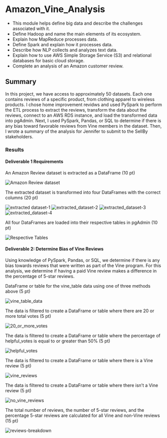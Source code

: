 # Amazon_Vine_Analysis
- This module helps define big data and describe the challenges associated with it.
- Define Hadoop and name the main elements of its ecosystem.
- Explain how MapReduce processes data.
- Define Spark and explain how it processes data.
- Describe how NLP collects and analyzes text data.
- Explain how to use AWS Simple Storage Service (S3) and relational databases for basic cloud storage.
- Complete an analysis of an Amazon customer review.

## Summary
In this project, we have access to approximately 50 datasets. Each one contains reviews of a specific product, from clothing apparel to wireless products. I chose home improvement revidws and used PySpark to perform the ETL process to extract the reviews, transform the data about the reviews, connect to an AWS RDS instance, and load the transformed data into pgAdmin. Next, I used PySpark, Pandas, or SQL to determine if there is any bias toward favorable reviews from Vine members in the dataset. Then, I wrote a summary of the analysis for Jennifer to submit to the SellBy stakeholders.

### Results

#### Deliverable 1 Requirements
An Amazon Review dataset is extracted as a DataFrame (10 pt)

![Amazon Review dataset](https://user-images.githubusercontent.com/96395120/162639541-eac9b529-33c1-4db8-ae49-5f94a7ea8340.png)

The extracted dataset is transformed into four DataFrames with the correct columns (20 pt)

![extracted dataset-1](https://user-images.githubusercontent.com/96395120/162639615-ec48f003-5dd0-44f4-a84c-6d2ef056b79a.png)
![extracted_dataset-2](https://user-images.githubusercontent.com/96395120/162639680-c89ddcec-42b7-4b76-9e63-c1eb94f2459d.png)
![extracted_dataset-3](https://user-images.githubusercontent.com/96395120/162639734-e1c490e4-5d7e-44ae-9756-cb0075efea4b.png)
![extracted_dataset-4](https://user-images.githubusercontent.com/96395120/162639823-ad03b9e8-bf21-46bc-89c2-768843a3d724.png)

All four DataFrames are loaded into their respective tables in pgAdmin (10 pt)

![Respective Tables](https://user-images.githubusercontent.com/96395120/162652359-feff6824-cce6-41a8-8eb4-6acedea79e42.png)

#### Deliverable 2: Determine Bias of Vine Reviews
Using knowledge of PySpark, Pandas, or SQL, we determine if there is any bias towards reviews that were written as part of the Vine program. For this analysis, we determine if having a paid Vine review makes a difference in the percentage of 5-star reviews.

DataFrame or table for the vine_table data using one of three methods above (5 pt)

![vine_table_data](https://user-images.githubusercontent.com/96395120/162660831-169d9eef-dcdd-47f6-8780-f759ed97e096.png)

The data is filtered to create a DataFrame or table where there are 20 or more total votes (5 pt)

![20_or_more_votes](https://user-images.githubusercontent.com/96395120/162660941-f6d55b1d-f647-4ef1-a5cc-f2fdee39b857.png)

The data is filtered to create a DataFrame or table where the percentage of helpful_votes is equal to or greater than 50% (5 pt)

![helpful_votes](https://user-images.githubusercontent.com/96395120/162661032-76fac637-7bf0-46d0-b6aa-9a786da5fe4e.png)

The data is filtered to create a DataFrame or table where there is a Vine review (5 pt)

![vine_reviews](https://user-images.githubusercontent.com/96395120/162661088-77e9277e-66cc-4652-8980-c42ab39213da.png)

The data is filtered to create a DataFrame or table where there isn’t a Vine review (5 pt)

![no_vine_reviews](https://user-images.githubusercontent.com/96395120/162661149-93305416-6f7d-484e-8376-98830f8962cb.png)

The total number of reviews, the number of 5-star reviews, and the percentage 5-star reviews are calculated for all Vine and non-Vine reviews (15 pt)

![reviews-breakdown](https://user-images.githubusercontent.com/96395120/162661288-2c584a40-f673-41a5-8790-dd8146fb8414.png)
